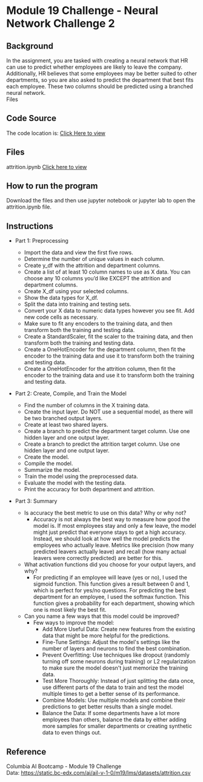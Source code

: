 # Module 19 Challenge - Neural Network Challenge 2

## Background
In the assignment, you are tasked with creating a neural network that HR can use to predict whether employees are likely to leave the company. Additionally, HR believes that some employees may be better suited to other departments, so you are also asked to predict the department that best fits each employee. These two columns should be predicted using a branched neural network.<br />
Files

## Code Source
The code location is: [Click Here to view](https://github.com/jaidevkler/neural-network-challenge-2)

## Files
attrition.ipynb [Click here to view](https://github.com/jaidevkler/neural-network-challenge-2/blob/main/attrition.ipynb)<br />

## How to run the program
Download the files and then use jupyter notebook or jupyter lab to open the attrition.ipynb file.<br />

## Instructions
* Part 1: Preprocessing
    * Import the data and view the first five rows.<br />
    * Determine the number of unique values in each column.<br />
    * Create y_df with the attrition and department columns.<br />
    * Create a list of at least 10 column names to use as X data. You can choose any 10 columns you’d like EXCEPT the attrition and department columns.<br />
    * Create X_df using your selected columns.<br />
    * Show the data types for X_df.<br />
    * Split the data into training and testing sets.<br /> 
    * Convert your X data to numeric data types however you see fit. Add new code cells as necessary. <br />
    * Make sure to fit any encoders to the training data, and then transform both the training and testing data.<br />
    * Create a StandardScaler, fit the scaler to the training data, and then transform both the training and testing data.<br />
    * Create a OneHotEncoder for the department column, then fit the encoder to the training data and use it to transform both the training and testing data.<br />
    * Create a OneHotEncoder for the attrition column, then fit the encoder to the training data and use it to transform both the training and testing data.<br />

* Part 2: Create, Compile, and Train the Model
    * Find the number of columns in the X training data.
    * Create the input layer. Do NOT use a sequential model, as there will be two branched output layers.
    * Create at least two shared layers.
    * Create a branch to predict the department target column. Use one hidden layer and one output layer.
    * Create a branch to predict the attrition target column. Use one hidden layer and one output layer.
    * Create the model.
    * Compile the model.
    * Summarize the model.
    * Train the model using the preprocessed data.
    * Evaluate the model with the testing data.
    * Print the accuracy for both department and attrition.

* Part 3: Summary
    * Is accuracy the best metric to use on this data? Why or why not?
        * Accuracy is not always the best way to measure how good the model is. If most employees stay and only a few leave, the model might just predict that everyone stays to get a high accuracy. Instead, we should look at how well the model predicts the employees who actually leave. Metrics like precision (how many predicted leavers actually leave) and recall (how many actual leavers were correctly predicted) are better for this.
    * What activation functions did you choose for your output layers, and why?
        * For predicting if an employee will leave (yes or no), I used the sigmoid function. This function gives a result between 0 and 1, which is perfect for yes/no questions. For predicting the best department for an employee, I used the softmax function. This function gives a probability for each department, showing which one is most likely the best fit.
    * Can you name a few ways that this model could be improved?
        * Few ways to improve the model: 
            * Add More Useful Data: Create new features from the existing data that might be more helpful for the predictions.
            * Fine-Tune Settings: Adjust the model's settings like the number of layers and neurons to find the best combination.
            * Prevent Overfitting: Use techniques like dropout (randomly turning off some neurons during training) or L2 regularization to make sure the model doesn't just memorize the training data.
            * Test More Thoroughly: Instead of just splitting the data once, use different parts of the data to train and test the model multiple times to get a better sense of its performance.
            * Combine Models: Use multiple models and combine their predictions to get better results than a single model.
            * Balance the Data: If some departments have a lot more employees than others, balance the data by either adding more samples for smaller departments or creating synthetic data to even things out.

## Reference
Columbia AI Bootcamp - Module 19 Challenge<br />
Data: https://static.bc-edx.com/ai/ail-v-1-0/m19/lms/datasets/attrition.csv


